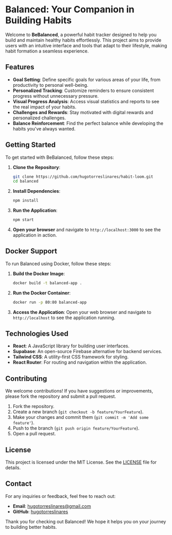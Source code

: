 # Balanced: Your Companion in Building Habits

Welcome to **BeBalanced**, a powerful habit tracker designed to help you build and maintain healthy habits effortlessly. This project aims to provide users with an intuitive interface and tools that adapt to their lifestyle, making habit formation a seamless experience.

## Features

- **Goal Setting**: Define specific goals for various areas of your life, from productivity to personal well-being.
- **Personalized Tracking**: Customize reminders to ensure consistent progress without unnecessary pressure.
- **Visual Progress Analysis**: Access visual statistics and reports to see the real impact of your habits.
- **Challenges and Rewards**: Stay motivated with digital rewards and personalized challenges.
- **Balance Reinforcement**: Find the perfect balance while developing the habits you've always wanted.

## Getting Started

To get started with BeBalanced, follow these steps:

1. **Clone the Repository**:
   ```bash
   git clone https://github.com/hugotorreslinares/habit-loom.git
   cd balanced
   ```

2. **Install Dependencies**:
   ```bash
   npm install
   ```

3. **Run the Application**:
   ```bash
   npm start
   ```

4. **Open your browser** and navigate to `http://localhost:3000` to see the application in action.

## Docker Support

To run Balanced using Docker, follow these steps:

1. **Build the Docker Image**:
   ```bash
   docker build -t balanced-app .
   ```

2. **Run the Docker Container**:
   ```bash
   docker run -p 80:80 balanced-app
   ```

3. **Access the Application**:
   Open your web browser and navigate to `http://localhost` to see the application running.

## Technologies Used

- **React**: A JavaScript library for building user interfaces.
- **Supabase**: An open-source Firebase alternative for backend services.
- **Tailwind CSS**: A utility-first CSS framework for styling.
- **React Router**: For routing and navigation within the application.

## Contributing

We welcome contributions! If you have suggestions or improvements, please fork the repository and submit a pull request.

1. Fork the repository.
2. Create a new branch (`git checkout -b feature/YourFeature`).
3. Make your changes and commit them (`git commit -m 'Add some feature'`).
4. Push to the branch (`git push origin feature/YourFeature`).
5. Open a pull request.

## License

This project is licensed under the MIT License. See the [LICENSE](LICENSE) file for details.

## Contact

For any inquiries or feedback, feel free to reach out:

- **Email**: hugotorreslinares@gmail.com
- **GitHub**: [hugotorreslinares](https://github.com/hugotorreslinares)

Thank you for checking out Balanced! We hope it helps you on your journey to building better habits.